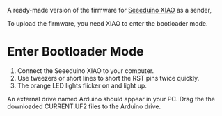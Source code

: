 A ready-made version of the firmware for [Seeeduino XIAO](https://www.seeedstudio.com/Seeeduino-XIAO-Arduino-Microcontroller-SAMD21-Cortex-M0+-p-4426.html) as a sender,

To upload the firmware, you need XIAO to enter the bootloader mode.

# Enter Bootloader Mode
1. Connect the Seeeduino XIAO to your computer.
2. Use tweezers or short lines to short the RST pins twice quickly.
3. The orange LED lights flicker on and light up.

An external drive named Arduino should appear in your PC. Drag the the downloaded CURRENT.UF2 files to the Arduino drive.

